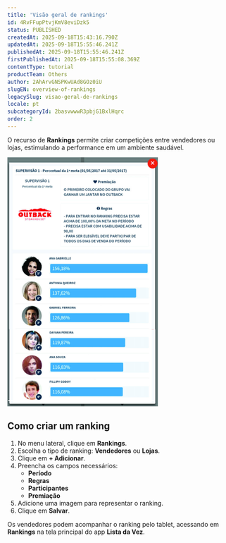 ```yaml
---
title: 'Visão geral de rankings'
id: 4RvFFupPtvjKmV8eviDzk5
status: PUBLISHED
createdAt: 2025-09-18T15:43:16.790Z
updatedAt: 2025-09-18T15:55:46.241Z
publishedAt: 2025-09-18T15:55:46.241Z
firstPublishedAt: 2025-09-18T15:55:08.369Z
contentType: tutorial
productTeam: Others
author: 2AhArvGNSPKwUAd8GOz0iU
slugEN: overview-of-rankings
legacySlug: visao-geral-de-rankings
locale: pt
subcategoryId: 2basvwwwR3pbjG1BxlHqrc
order: 2
---
```


O recurso de **Rankings** permite criar competições entre vendedores ou lojas, estimulando a performance em um ambiente saudável.  

![](https://raw.githubusercontent.com/vtexdocs/help-center-content/refs/heads/main/docs/pt/tutorials/indeva-by-vtex/rankings-e-campanhas/visao-geral-de-rankings_1.png)

## Como criar um ranking

1. No menu lateral, clique em **Rankings**.  
2. Escolha o tipo de ranking: **Vendedores** ou **Lojas**.  
3. Clique em **+ Adicionar**.  
4. Preencha os campos necessários:  
   - **Período**  
   - **Regras**  
   - **Participantes**  
   - **Premiação**  
5. Adicione uma imagem para representar o ranking.  
6. Clique em **Salvar**.  

Os vendedores podem acompanhar o ranking pelo tablet, acessando em **Rankings** na tela principal do app **Lista da Vez**.  

